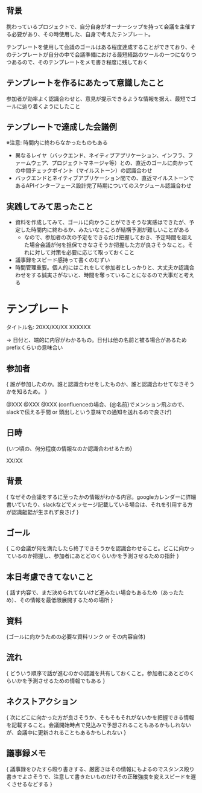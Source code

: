 ## 背景

携わっているプロジェクトで、自分自身がオーナーシップを持って会議を主催する必要があり、その時使用した、自身で考えたテンプレート。

テンプレートを使用して会議のゴールはある程度達成することができており、そのテンプレートが自分の中で会議準備における最短経路のツールの一つになりつつあるので、そのテンプレートをメモ書き程度に残しておく

## テンプレートを作るにあたって意識したこと

参加者が効率よく認識合わせと、意見が提示できるような情報を据え、最短でゴールに辿り着くようにしたこと

## テンプレートで達成した会議例

※注意: 時間内に終わらなかったものもある

- 異なるレイヤ（バックエンド、ネイティブアプリケーション、インフラ、ファームウェア、プロジェクトマネージャ等）との、直近のゴールに向かっての中間チェックポイント（マイルストーン）の認識合わせ
- バックエンドとネイティブアプリケーション間での、直近マイルストーンであるAPIインターフェース設計完了時期についてのスケジュール認識合わせ

## 実践してみて思ったこと

- 資料を作成してみて、ゴールに向かうことができそうな実感はできたが、予定した時間内に終わるか、みたいなところが結構予測が難しいことがある
  - なので、参加者の次の予定をできるだけ把握しておき、予定時間を超えた場合会議が何を担保できなさそうか把握した方が良さそうなこと。それに対して対策を必要に応じて取っておくこと
- 議事録をスピード感持って書くのむずい
- 時間管理重要。個人的にはこれをして参加者としっかりと、大丈夫か認識合わせをする誠実さがないと、時間を奪っていることになるので大事だと考える

# テンプレート

タイトル名: 20XX/XX/XX XXXXXX

→ 日付と、端的に内容がわかるもの。日付は他の名前と被る場合があるためprefixくらいの意味合い

## 参加者

{ 誰が参加したのか。誰と認識合わせをしたものか、誰と認識合わせてなさそうかを知るため。 }

@XXX @XXX @XXX (confluenceの場合、{@名前}でメンション飛ぶので、slackで伝える手間 or 頭出しという意味での通知を送れるので良さげ)

## 日時

{いつ頃の、何分程度の情報なのか認識合わせるため}

XX/XX

## 背景

{  なぜその会議をするに至ったかの情報がわかる内容。googleカレンダーに詳細書いていたり、slackなどでメッセージ記載している場合は、それを引用する方が認識齟齬が生まれず良さげ } 

## ゴール

{ この会議が何を満たしたら終了できそうかを認識合わせること。どこに向かっているのか把握し、参加者にあとどのくらいかを予測させるための指針 }

 ## 本日考慮できてないこと

{ 話す内容で、まだ決められてないけど進みたい場合もあるため（あったため）、その情報を最低限展開するための場所 }

## 資料

{ゴールに向かうための必要な資料リンク or その内容自体}

## 流れ

{ どういう順序で話が進むのかの認識を共有しておくこと。参加者にあとどのくらいかを予測させるための情報でもある }

## ネクストアクション

{ 次にどこに向かった方が良さそうか、そもそもそれがないかを把握できる情報を記載すること。会議開始時点で見込みで予想されることもあるかもしれないが、会議中に更新されることもあるかもしれない }

## 議事録メモ

{ 議事録をひたすら殴り書きする、厳密さはその情報にもよるのでスタンス殴り書きでよさそうで、注意して書きたいものだけその正確強度を変えスピードを遅くさせるなどする }






